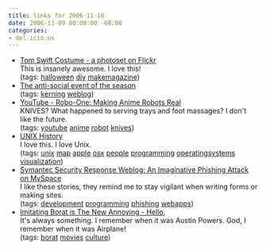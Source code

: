 ```yaml
---
title: links for 2006-11-10
date: 2006-11-09 00:00:00 -08:00
categories:
- del.icio.us
---
```


<ul class="delicious">
	<li>
		<div class="delicious-link"><a href="http://www.flickr.com/photos/federal_land/sets/72157594352985089/">Tom Swift Costume - a photoset on Flickr</a></div>
		<div class="delicious-extended">This is insanely awesome. I love this!</div>
		<div class="delicious-tags">(tags: <a href="http://del.icio.us/torrez/halloween">halloween</a> <a href="http://del.icio.us/torrez/diy">diy</a> <a href="http://del.icio.us/torrez/makemagazine">makemagazine</a>)</div>
	</li>
	<li>
		<div class="delicious-link"><a href="http://pigasus.antville.org/">The anti-social event of the season</a></div>
		<div class="delicious-tags">(tags: <a href="http://del.icio.us/torrez/kerning">kerning</a> <a href="http://del.icio.us/torrez/weblog">weblog</a>)</div>
	</li>
	<li>
		<div class="delicious-link"><a href="http://www.youtube.com/watch?v=jS5M1l7kNMg&eurl=">YouTube - Robo-One: Making Anime Robots Real</a></div>
		<div class="delicious-extended">KNIVES? What happened to serving trays and foot massages? I don't like the future.</div>
		<div class="delicious-tags">(tags: <a href="http://del.icio.us/torrez/youtube">youtube</a> <a href="http://del.icio.us/torrez/anime">anime</a> <a href="http://del.icio.us/torrez/robot">robot</a> <a href="http://del.icio.us/torrez/knives">knives</a>)</div>
	</li>
	<li>
		<div class="delicious-link"><a href="http://www.levenez.com/unix/">UNIX History</a></div>
		<div class="delicious-extended">I love this. I love Unix.</div>
		<div class="delicious-tags">(tags: <a href="http://del.icio.us/torrez/unix">unix</a> <a href="http://del.icio.us/torrez/map">map</a> <a href="http://del.icio.us/torrez/apple">apple</a> <a href="http://del.icio.us/torrez/osx">osx</a> <a href="http://del.icio.us/torrez/people">people</a> <a href="http://del.icio.us/torrez/programming">programming</a> <a href="http://del.icio.us/torrez/operatingsystems">operatingsystems</a> <a href="http://del.icio.us/torrez/visualization">visualization</a>)</div>
	</li>
	<li>
		<div class="delicious-link"><a href="http://www.symantec.com/enterprise/security_response/weblog/2006/11/an_imaginative_phishing_attack_1.html">Symantec Security Response Weblog: An Imaginative Phishing Attack on MySpace</a></div>
		<div class="delicious-extended">I like these stories, they remind me to stay vigilant when writing forms or making sites.</div>
		<div class="delicious-tags">(tags: <a href="http://del.icio.us/torrez/development">development</a> <a href="http://del.icio.us/torrez/programming">programming</a> <a href="http://del.icio.us/torrez/phishing">phishing</a> <a href="http://del.icio.us/torrez/webapps">webapps</a>)</div>
	</li>
	<li>
		<div class="delicious-link"><a href="http://mat.vox.com/library/post/imitating-borat-is-the-new-annoying.html">Imitating Borat is The New Annoying - Hello,</a></div>
		<div class="delicious-extended">It's always something. I remember when it was Austin Powers. God, I remember when it was Airplane!</div>
		<div class="delicious-tags">(tags: <a href="http://del.icio.us/torrez/borat">borat</a> <a href="http://del.icio.us/torrez/movies">movies</a> <a href="http://del.icio.us/torrez/culture">culture</a>)</div>
	</li>
</ul>
